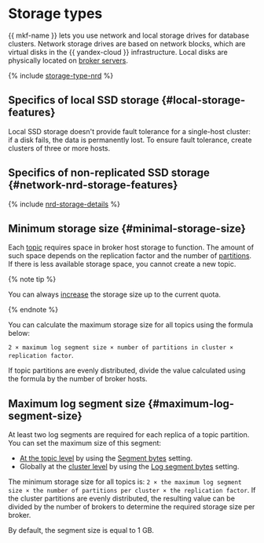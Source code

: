 # Storage types


{{ mkf-name }} lets you use network and local storage drives for database clusters. Network storage drives are based on network blocks, which are virtual disks in the {{ yandex-cloud }} infrastructure. Local disks are physically located on [broker servers](brokers.md).

{% include [storage-type-nrd](../../_includes/mdb/mkf/storage-type.md) %}

## Specifics of local SSD storage {#local-storage-features}

Local SSD storage doesn't provide fault tolerance for a single-host cluster: if a disk fails, the data is permanently lost. To ensure fault tolerance, create clusters of three or more hosts.

## Specifics of non-replicated SSD storage {#network-nrd-storage-features}

{% include [nrd-storage-details](../../_includes/mdb/nrd-storage-details.md) %}

## Minimum storage size {#minimal-storage-size}

Each [topic](./topics.md#topics) requires space in broker host storage to function. The amount of such space depends on the replication factor and the number of [partitions](./topics.md#partitions). If there is less available storage space, you cannot create a new topic.

{% note tip %}

You can always [increase](../operations/cluster-update.md#change-disk-size) the storage size up to the current quota.

{% endnote %}

You can calculate the maximum storage size for all topics using the formula below:

`2 × maximum log segment size × number of partitions in cluster × replication factor`.

If topic partitions are evenly distributed, divide the value calculated using the formula by the number of broker hosts.

## Maximum log segment size {#maximum-log-segment-size}

At least two log segments are required for each replica of a topic partition. You can set the maximum size of this segment:

- [At the topic level](../operations/cluster-topics.md#update-topic) by using the [Segment bytes](settings-list.md#settings-topic-segment-bytes) setting.
- Globally at the [cluster level](../operations/cluster-update.md#change-kafka-settings) by using the [Log segment bytes](settings-list.md#settings-log-segment-bytes) setting.

The minimum storage size for all topics is: `2 × the maximum log segment size × the number of partitions per cluster × the replication factor`. If the cluster partitions are evenly distributed, the resulting value can be divided by the number of brokers to determine the required storage size per broker.

By default, the segment size is equal to 1 GB.
